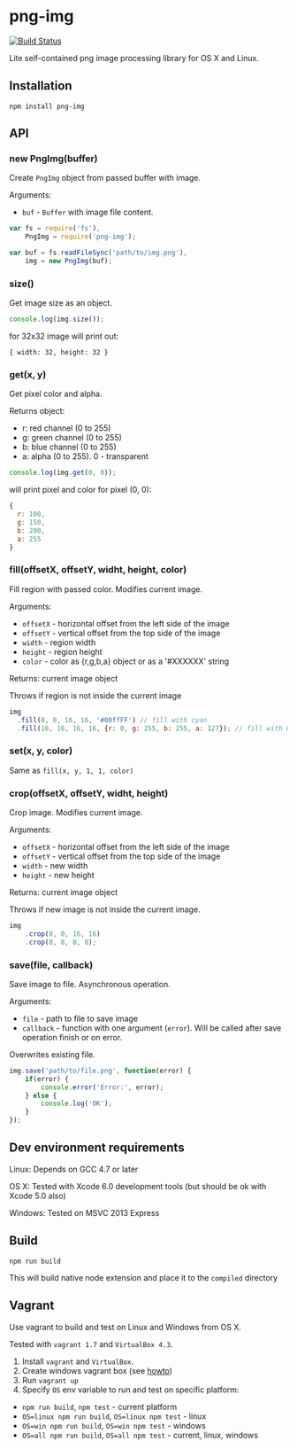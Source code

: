 png-img
=======

[![Build Status](https://travis-ci.org/bem/png-img.svg)](https://travis-ci.org/bem/png-img)

Lite self-contained png image processing library for OS X and Linux.

## Installation
```
npm install png-img
```

## API
### new PngImg(buffer)
Create `PngImg` object from passed buffer with image.

Arguments:
 * `buf` - `Buffer` with image file content.
```js
var fs = require('fs'),
    PngImg = require('png-img');

var buf = fs.readFileSync('path/to/img.png'),
    img = new PngImg(buf);
```

### size()
Get image size as an object.
```js
console.log(img.size());
```
for 32x32 image will print out:
```
{ width: 32, height: 32 }
```

### get(x, y)
Get pixel color and alpha.

Returns object:
 * r: red channel (0 to 255)
 * g: green channel (0 to 255)
 * b: blue channel (0 to 255)
 * a: alpha (0 to 255). 0 - transparent

```js
console.log(img.get(0, 0));
```
will print pixel and color for pixel (0, 0):
```js
{
  r: 100,
  g: 150,
  b: 200,
  a: 255
}
```

### fill(offsetX, offsetY, widht, height, color)
Fill region with passed color. Modifies current image.

Arguments:
 * `offsetX` - horizontal offset from the left side of the image
 * `offsetY` - vertical offset from the top side of the image
 * `width` - region width
 * `height` - region height
 * `color` - color as {r,g,b,a} object or as a '#XXXXXX' string

Returns: current image object

Throws if region is not inside the current image
```js
img
  .fill(0, 0, 16, 16, '#00ffFF') // fill with cyan
  .fill(16, 16, 16, 16, {r: 0, g: 255, b: 255, a: 127}); // fill with half-transparent cyan
```

### set(x, y, color)
Same as `fill(x, y, 1, 1, color)`

### crop(offsetX, offsetY, widht, height)
Crop image. Modifies current image.

Arguments:
 * `offsetX` - horizontal offset from the left side of the image
 * `offsetY` - vertical offset from the top side of the image
 * `width` - new width
 * `height` - new height

Returns: current image object

Throws if new image is not inside the current image.
```js
img
    .crop(0, 0, 16, 16)
    .crop(8, 8, 8, 8);
```

### save(file, callback)
Save image to file. Asynchronous operation.

Arguments:
 * `file` - path to file to save image
 * `callback` - function with one argument (`error`). Will be called after save operation finish or on error.

Overwrites existing file.

```js
img.save('path/to/file.png', function(error) {
    if(error) {
        console.error('Error:', error);
    } else {
        console.log('OK');
    }
});
```


## Dev environment requirements
Linux: Depends on GCC 4.7 or later

OS X: Tested with Xcode 6.0 development tools (but should be ok with Xcode 5.0 also)

Windows: Tested on MSVC 2013 Express

## Build
```
npm run build
```
This will build native node extension and place it to the `compiled` directory

## Vagrant
Use vagrant to build and test on Linux and Windows from OS X.

Tested with `vagrant 1.7` and `VirtualBox 4.3`.

1. Install `vagrant` and `VirtualBox`.
2. Create windows vagrant box (see [howto](dev/vagrant-win-box.md))
3. Run `vagrant up`
4. Specify `OS` env variable to run and test on specific platform:
  - `npm run build`, `npm test` - current platform
  - `OS=linux npm run build`, `OS=linux npm test` - linux
  - `OS=win npm run build`, `OS=win npm test` - windows
  - `OS=all npm run build`, `OS=all npm test` - current, linux, windows

